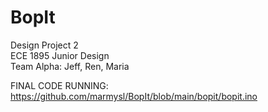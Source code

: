 # BopIt
Design Project 2  
ECE 1895 Junior Design  
Team Alpha: Jeff, Ren, Maria  

FINAL CODE RUNNING: https://github.com/marmysl/BopIt/blob/main/bopit/bopit.ino
